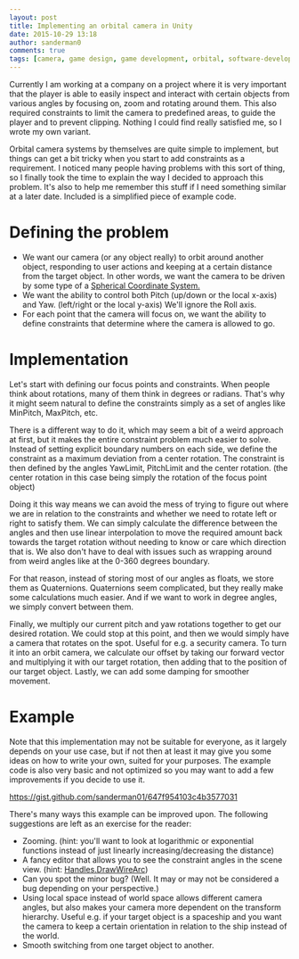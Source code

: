 ```yaml
---
layout: post
title: Implementing an orbital camera in Unity
date: 2015-10-29 13:18
author: sanderman0
comments: true
tags: [camera, game design, game development, orbital, software-development, spherical, unity]
---
```

Currently I am working at a company on a project where it is very important that the player is able to easily inspect and interact with certain objects from various angles by focusing on, zoom and rotating around them. This also required constraints to limit the camera to predefined areas, to guide the player and to prevent clipping. Nothing I could find really satisfied me, so I wrote my own variant.

Orbital camera systems by themselves are quite simple to implement, but things can get a bit tricky when you start to add constraints as a requirement. I noticed many people having problems with this sort of thing, so I finally took the time to explain the way I decided to approach this problem. It's also to help me remember this stuff if I need something similar at a later date. Included is a simplified piece of example code.
<h1>Defining the problem</h1>
<ul>
	<li>We want our camera (or any object really) to orbit around another object, responding to user actions and keeping at a certain distance from the target object. In other words, we want the camera to be driven by some type of a <a href="https://en.wikipedia.org/wiki/Spherical_coordinate_system" target="_blank">Spherical Coordinate System.</a></li>
	<li>We want the ability to control both Pitch (up/down or the local x-axis) and Yaw. (left/right or the local y-axis) We'll ignore the Roll axis.</li>
	<li>For each point that the camera will focus on, we want the ability to define constraints that determine where the camera is allowed to go.</li>
</ul>
<h1>Implementation</h1>
Let's start with defining our focus points and constraints. When people think about rotations, many of them think in degrees or radians. That's why it might seem natural to define the constraints simply as a set of angles like MinPitch, MaxPitch, etc.

There is a different way to do it, which may seem a bit of a weird approach at first, but it makes the entire constraint problem much easier to solve. Instead of setting explicit boundary numbers on each side, we define the constraint as a maximum deviation from a center rotation. The constraint is then defined by the angles YawLimit, PitchLimit and the center rotation. (the center rotation in this case being simply the rotation of the focus point object)

Doing it this way means we can avoid the mess of trying to figure out where we are in relation to the constraints and whether we need to rotate left or right to satisfy them. We can simply calculate the difference between the angles and then use linear interpolation to move the required amount back towards the target rotation without needing to know or care which direction that is. We also don't have to deal with issues such as wrapping around from weird angles like at the 0-360 degrees boundary.

For that reason, instead of storing most of our angles as floats, we store them as Quaternions. Quaternions seem complicated, but they really make some calculations much easier. And if we want to work in degree angles, we simply convert between them.

Finally, we multiply our current pitch and yaw rotations together to get our desired rotation. We could stop at this point, and then we would simply have a camera that rotates on the spot. Useful for e.g. a security camera. To turn it into an orbit camera, we calculate our offset by taking our forward vector and multiplying it with our target rotation, then adding that to the position of our target object. Lastly, we can add some damping for smoother movement.
<h1>Example</h1>
Note that this implementation may not be suitable for everyone, as it largely depends on your use case, but if not then at least it may give you some ideas on how to write your own, suited for your purposes. The example code is also very basic and not optimized so you may want to add a few improvements if you decide to use it.

https://gist.github.com/sanderman01/647f954103c4b3577031

There's many ways this example can be improved upon. The following suggestions are left as an exercise for the reader:
<ul>
	<li>Zooming. (hint: you'll want to look at logarithmic or exponential functions instead of just linearly increasing/decreasing the distance)</li>
	<li>A fancy editor that allows you to see the constraint angles in the scene view. (hint: <a href="http://docs.unity3d.com/ScriptReference/Handles.DrawWireArc.html" target="_blank">Handles.DrawWireArc</a>)</li>
	<li>Can you spot the minor bug? (Well. It may or may not be considered a bug depending on your perspective.)</li>
	<li>Using local space instead of world space allows different camera angles, but also makes your camera more dependent on the transform hierarchy. Useful e.g. if your target object is a spaceship and you want the camera to keep a certain orientation in relation to the ship instead of the world.</li>
	<li>Smooth switching from one target object to another.</li>
</ul>
